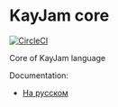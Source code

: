 # KayJam core
[![CircleCI](https://circleci.com/gh/KayJamLang/core.svg?style=svg)](https://circleci.com/gh/KayJamLang/core)

Core of KayJam language

Documentation:
- [На русском](https://github.com/KayJamLang/blob/core/docs/ru/docs.md)

